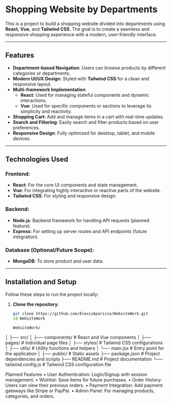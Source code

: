 # Shopping Website by Departments

This is a project to build a shopping website divided into departments using **React**, **Vue**, and **Tailwind CSS**. The goal is to create a seamless and responsive shopping experience with a modern, user-friendly interface.

---

## Features

- **Department-based Navigation**: Users can browse products by different categories or departments.
- **Modern UI/UX Design**: Styled with **Tailwind CSS** for a clean and responsive layout.
- **Multi-framework Implementation**:
  - **React**: Used for managing stateful components and dynamic interactions.
  - **Vue**: Used for specific components or sections to leverage its simplicity and reactivity.
- **Shopping Cart**: Add and manage items in a cart with real-time updates.
- **Search and Filtering**: Easily search and filter products based on user preferences.
- **Responsive Design**: Fully optimized for desktop, tablet, and mobile devices.

---

## Technologies Used

### Frontend:
- **React**: For the core UI components and state management.
- **Vue**: For integrating highly interactive or reactive parts of the website.
- **Tailwind CSS**: For styling and responsive design.

### Backend:
- **Node.js**: Backend framework for handling API requests (planned feature).
- **Express**: For setting up server routes and API endpoints (future integration).

### Database (Optional/Future Scope):
- **MongoDB**: To store product and user data.

---

## Installation and Setup

Follow these steps to run the project locally:

1. **Clone the repository**:
   ```bash
   git clone https://github.com/AlexisAparicio/WebsiteWork.git
   cd WebsiteWork

   WebsiteWork/
│
├── src/
│   ├── components/       # React and Vue components
│   ├── pages/            # Individual page files
│   ├── styles/           # Tailwind CSS configurations
│   ├── utils/            # Utility functions and helpers
│   └── main.jsx          # Entry point for the application
│
├── public/               # Static assets
├── package.json          # Project dependencies and scripts
├── README.md             # Project documentation
└── tailwind.config.js    # Tailwind CSS configuration file


Planned Features
	•	User Authentication: Login/Signup with session management.
	•	Wishlist: Save items for future purchases.
	•	Order History: Users can view their previous orders.
	•	Payment Integration: Add payment gateways like Stripe or PayPal.
	•	Admin Panel: For managing products, categories, and orders.
